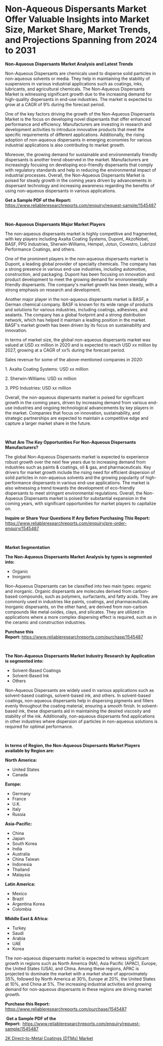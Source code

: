 <p><h1>Non-Aqueous Dispersants Market Offer Valuable Insights into Market Size, Market Share, Market Trends, and Projections Spanning from 2024 to 2031</h1></p><p><strong>Non-Aqueous Dispersants Market Analysis and Latest Trends</strong></p>
<p><p>Non-Aqueous Dispersants are chemicals used to disperse solid particles in non-aqueous solvents or media. They help in maintaining the stability of suspensions in various industrial applications such as coatings, inks, lubricants, and agricultural chemicals. The Non-Aqueous Dispersants Market is witnessing significant growth due to the increasing demand for high-quality dispersants in end-use industries. The market is expected to grow at a CAGR of 9% during the forecast period.</p><p>One of the key factors driving the growth of the Non-Aqueous Dispersants Market is the focus on developing novel dispersants that offer enhanced performance and efficiency. Manufacturers are investing in research and development activities to introduce innovative products that meet the specific requirements of different applications. Additionally, the rising adoption of non-aqueous dispersants in emerging economies for various industrial applications is also contributing to market growth.</p><p>Moreover, the growing demand for sustainable and environmentally friendly dispersants is another trend observed in the market. Manufacturers are increasingly focusing on developing eco-friendly dispersants that comply with regulatory standards and help in reducing the environmental impact of industrial processes. Overall, the Non-Aqueous Dispersants Market is poised for steady growth in the coming years driven by advancements in dispersant technology and increasing awareness regarding the benefits of using non-aqueous dispersants in various applications.</p></p>
<p><strong>Get a Sample PDF of the Report:&nbsp;</strong> <a href="https://www.reliableresearchreports.com/enquiry/request-sample/1545487">https://www.reliableresearchreports.com/enquiry/request-sample/1545487</a></p>
<p>&nbsp;</p>
<p><strong>Non-Aqueous Dispersants Major Market Players</strong></p>
<p><p>The non-aqueous dispersants market is highly competitive and fragmented, with key players including Axalta Coating Systems, Dupont, AkzoNobel, BASF, PPG Industries, Sherwin-Williams, Hempel, Jotun, Covestro, Lubrizol Performance Coatings, and others.</p><p>One of the prominent players in the non-aqueous dispersants market is Dupont, a leading global provider of specialty chemicals. The company has a strong presence in various end-use industries, including automotive, construction, and packaging. Dupont has been focusing on innovation and product development to meet the growing demand for environmentally friendly dispersants. The company's market growth has been steady, with a strong emphasis on research and development.</p><p>Another major player in the non-aqueous dispersants market is BASF, a German chemical company. BASF is known for its wide range of products and solutions for various industries, including coatings, adhesives, and sealants. The company has a global footprint and a strong distribution network, which has helped it maintain a leading position in the market. BASF's market growth has been driven by its focus on sustainability and innovation.</p><p>In terms of market size, the global non-aqueous dispersants market was valued at USD xx million in 2020 and is expected to reach USD xx million by 2027, growing at a CAGR of xx% during the forecast period.</p><p>Sales revenue for some of the above-mentioned companies in 2020:</p><p>1. Axalta Coating Systems: USD xx million</p><p>2. Sherwin-Williams: USD xx million</p><p>3. PPG Industries: USD xx million</p><p>Overall, the non-aqueous dispersants market is poised for significant growth in the coming years, driven by increasing demand from various end-use industries and ongoing technological advancements by key players in the market. Companies that focus on innovation, sustainability, and strategic partnerships are expected to maintain a competitive edge and capture a larger market share in the future.</p></p>
<p>&nbsp;</p>
<p><strong>What Are The Key Opportunities For Non-Aqueous Dispersants Manufacturers?</strong></p>
<p><p>The global Non-Aqueous Dispersants market is expected to experience robust growth over the next few years due to increasing demand from industries such as paints & coatings, oil & gas, and pharmaceuticals. Key drivers for market growth include the rising need for efficient dispersion of solid particles in non-aqueous solvents and the growing popularity of high-performance dispersants in various end-use applications. The market is also witnessing a trend towards the development of eco-friendly dispersants to meet stringent environmental regulations. Overall, the Non-Aqueous Dispersants market is poised for substantial expansion in the coming years, with significant opportunities for market players to capitalize on.</p></p>
<p><strong>Inquire or Share Your Questions If Any Before Purchasing This Report:</strong> <a href="https://www.reliableresearchreports.com/enquiry/pre-order-enquiry/1545487">https://www.reliableresearchreports.com/enquiry/pre-order-enquiry/1545487</a></p>
<p>&nbsp;</p>
<p><strong>Market Segmentation</strong></p>
<p><strong>The Non-Aqueous Dispersants Market Analysis by types is segmented into:</strong></p>
<p><ul><li>Organic</li><li>Inorganic</li></ul></p>
<p><p>Non-Aqueous Dispersants can be classified into two main types: organic and inorganic. Organic dispersants are molecules derived from carbon-based compounds, such as polymers, surfactants, and fatty acids. They are commonly used in industries like paints, coatings, and pharmaceuticals. Inorganic dispersants, on the other hand, are derived from non-carbon compounds like metal oxides, clays, and silicates. They are utilized in applications where a more complex dispersing effect is required, such as in the ceramic and construction industries.</p></p>
<p><strong>Purchase this Report:&nbsp;</strong><a href="https://www.reliableresearchreports.com/purchase/1545487">https://www.reliableresearchreports.com/purchase/1545487</a></p>
<p>&nbsp;</p>
<p><strong>The Non-Aqueous Dispersants Market Industry Research by Application is segmented into:</strong></p>
<p><ul><li>Solvent-Based Coatings</li><li>Solvent-Based Ink</li><li>Others</li></ul></p>
<p><p>Non-Aqueous Dispersants are widely used in various applications such as solvent-based coatings, solvent-based ink, and others. In solvent-based coatings, non-aqueous dispersants help in dispersing pigments and fillers evenly throughout the coating material, ensuring a smooth finish. In solvent-based ink, these dispersants aid in maintaining the desired viscosity and stability of the ink. Additionally, non-aqueous dispersants find applications in other industries where dispersion of particles in non-aqueous solutions is required for optimal performance.</p></p>
<p>&nbsp;</p>
<p><strong>In terms of Region, the Non-Aqueous Dispersants Market Players available by Region are:</strong></p>
<p>
    <p> <strong> North America: </strong>
        <ul>
            <li>United States</li>
            <li>Canada</li>
        </ul>
        </p> 
    <p> <strong> Europe: </strong>
        <ul>
            <li>Germany</li>
            <li>France</li>
            <li>U.K.</li>
            <li>Italy</li>
            <li>Russia</li>
        </ul>
        </p> 
    <p> <strong> Asia-Pacific: </strong>
        <ul>
            <li>China</li>
            <li>Japan</li>
            <li>South Korea</li>
            <li>India</li>
            <li>Australia</li>
            <li>China Taiwan</li>
            <li>Indonesia</li>
            <li>Thailand</li>
            <li>Malaysia</li>
        </ul>
        </p> 
    <p> <strong> Latin America: </strong>
        <ul>
            <li>Mexico</li>
            <li>Brazil</li>
            <li>Argentina Korea</li>
            <li>Colombia</li>
        </ul>
        </p> 
    <p> <strong> Middle East & Africa: </strong>
        <ul>
            <li>Turkey</li>
            <li>Saudi</li>
            <li>Arabia</li>
            <li>UAE</li>
            <li>Korea</li>
        </ul>
    </p>
    </p>
<p><p>The non-aqueous dispersants market is expected to witness significant growth in regions such as North America (NA), Asia Pacific (APAC), Europe, the United States (USA), and China. Among these regions, APAC is projected to dominate the market with a market share of approximately 35%, followed by North America at 30%, Europe at 20%, the United States at 10%, and China at 5%. The increasing industrial activities and growing demand for non-aqueous dispersants in these regions are driving market growth.</p></p>
<p><strong>Purchase this Report: </strong><a href="https://www.reliableresearchreports.com/purchase/1545487">https://www.reliableresearchreports.com/purchase/1545487</a></p>
<p>&nbsp;<strong>Get a Sample PDF of the Report:&nbsp;&nbsp;</strong><a href="https://www.reliableresearchreports.com/enquiry/request-sample/1545487">https://www.reliableresearchreports.com/enquiry/request-sample/1545487</a></p>
<p><strong></strong></p>
<p><p><a href="https://github.com/nicholepatriciadoylenwnrjr0/Market-Research-Report-List-1/blob/main/2k-direct-to-metal-coatings-dtms-market.md">2K Direct-to-Metal Coatings (DTMs) Market</a></p></p>